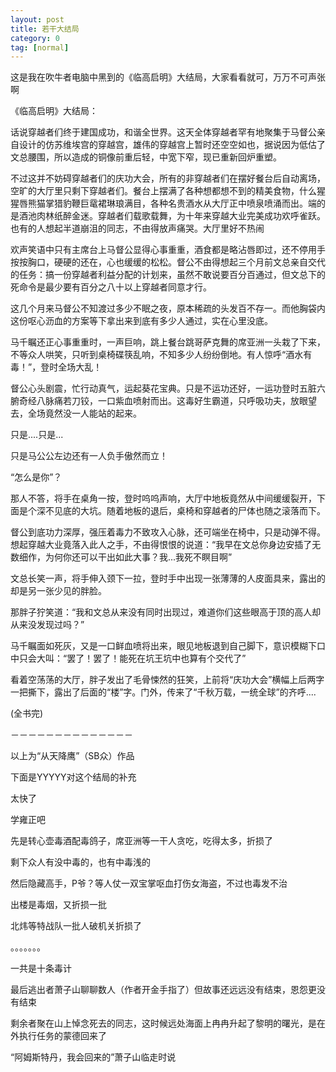 ```yaml
---
layout: post
title: 若干大结局
category: 0
tag: [normal]
---
```


这是我在吹牛者电脑中黑到的《临高启明》大结局，大家看看就可，万万不可声张啊

《临高启明》大结局：

话说穿越者们终于建国成功，和谐全世界。这天全体穿越者罕有地聚集于马督公亲自设计的仿苏维埃宫的穿越宫，雄伟的穿越宫上暂时还空空如也，据说因为低估了文总腰围，所以造成的铜像前重后轻，中宽下窄，现已重新回炉重塑。

不过这并不妨碍穿越者们的庆功大会，所有的非穿越者们在摆好餐台后自动离场，空旷的大厅里只剩下穿越者们。餐台上摆满了各种想都想不到的精美食物，什么猩猩唇熊猫掌猎豹鞭巨鼋裙琳琅满目，各种名贵酒水从大厅正中喷泉喷涌而出。端的是酒池肉林纸醉金迷。穿越者们载歌载舞，为十年来穿越大业完美成功欢呼雀跃。也有的人想起半道崩沮的同志，不由得放声痛哭。大厅里好不热闹

欢声笑语中只有主席台上马督公显得心事重重，酒食都是略沾唇即过，还不停用手按按胸口，硬硬的还在，心也缓缓的松松。督公不由得想起三个月前文总亲自交代的任务：搞一份穿越者利益分配的计划来，虽然不敢说要百分百通过，但文总下的死命令是最少要有百分之八十以上穿越者同意才行。

这几个月来马督公不知渡过多少不眠之夜，原本稀疏的头发百不存一。而他胸袋内这份呕心沥血的方案等下拿出来到底有多少人通过，实在心里没底。

马千瞩还正心事重重时，一声巨响，跳上餐台跳哥萨克舞的席亚洲一头栽了下来，不等众人哄笑，只听到桌椅碟筷乱响，不知多少人纷纷倒地。有人惊呼“酒水有毒！”，登时全场大乱！

督公心头剧震，忙行动真气，运起葵花宝典。只是不运功还好，一运功登时五脏六腑奇经八脉痛若刀铰，一口紫血喷射而出。这毒好生霸道，只呼吸功夫，放眼望去，全场竟然没一人能站的起来。

只是....只是...

只是马公公左边还有一人负手傲然而立！

“怎么是你”？

那人不答，将手在桌角一按，登时呜呜声响，大厅中地板竟然从中间缓缓裂开，下面是个深不见底的大坑。随着地板的退后，桌椅和穿越者的尸体也随之滚落而下。

督公到底功力深厚，强压着毒力不致攻入心脉，还可端坐在椅中，只是动弹不得。想起穿越大业竟落入此人之手，不由得恨恨的说道：“我早在文总你身边安插了无数细作，为何你还可以干出如此大事？我...我死不瞑目啊”

文总长笑一声，将手伸入颈下一拉，登时手中出现一张薄薄的人皮面具来，露出的却是另一张少见的胖脸。

那胖子狞笑道：“我和文总从来没有同时出现过，难道你们这些眼高于顶的高人却从来没发现过吗？”

马千瞩面如死灰，又是一口鲜血喷将出来，眼见地板退到自己脚下，意识模糊下口中只会大叫：“罢了！罢了！能死在坑王坑中也算有个交代了”

看着空荡荡的大厅，胖子发出了毛骨悚然的狂笑，上前将“庆功大会”横幅上后两字一把撕下，露出了后面的“楼”字。门外，传来了“千秋万载，一统全球”的齐呼....

(全书完)

－－－－－－－－－－－－－－

以上为“从天降鹰”（SB众）作品

下面是YYYYY对这个结局的补充

太快了

学雍正吧

先是转心壶毒酒配毒鸽子，席亚洲等一干人贪吃，吃得太多，折损了

剩下众人有没中毒的，也有中毒浅的

然后隐藏高手，P爷？等人仗一双宝掌呕血打伤女海盗，不过也毒发不治

出楼是毒烟，又折损一批

北炜等特战队一批人破机关折损了

。。。。。。。

一共是十条毒计

最后逃出者萧子山聊聊数人（作者开金手指了）但故事还远远没有结束，恩怨更没有结束

剩余者聚在山上悼念死去的同志，这时候远处海面上冉冉升起了黎明的曙光，是在外执行任务的蒙德回来了

“阿姆斯特丹，我会回来的”萧子山临走时说